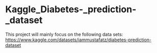 # Kaggle_Diabetes-_prediction-_dataset
This project will mainly focus on the following data sets:
https://www.kaggle.com/datasets/iammustafatz/diabetes-prediction-dataset
